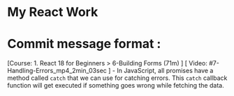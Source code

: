 # My React Work

# Commit message format : 

[Course: 1. React 18 for Beginners > 6-Building Forms (71m) ] [ Video: #7-Handling-Errors_mp4_2min_03sec ] - In JavaScript, all promises have a method called `catch` that we can use for catching errors. This `catch` callback function will get executed if something goes wrong while fetching the data.

